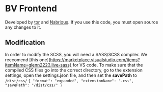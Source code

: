 # BV Frontend

Developed by [tor](https://github.com/daniiltrpv) and [Nabrious](https://github.com/nabriouso).
If you use this code, you must open source any changes to it.

## Modification

In order to modify the SCSS, you will need a SASS/SCSS compiler. We reccomend [this one](https://marketplace.visualstudio.com/items?itemName=glenn2223.live-sass} for VS code.
To make sure that the compiled CSS files go into the correct directory, go to the extension settings, open the settings.json file, and then set the **savePath** to `/dist/css/`
`
{
  "format": "expanded",
  "extensionName": ".css",
  "savePath": "/dist/css/"
}
`
